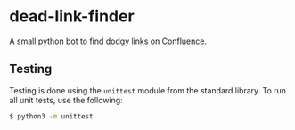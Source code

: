 # dead-link-finder
A small python bot to find dodgy links on Confluence.


## Testing

Testing is done using the `unittest` module from the standard library. To run
all unit tests, use the following:

```bash
$ python3 -m unittest
```
